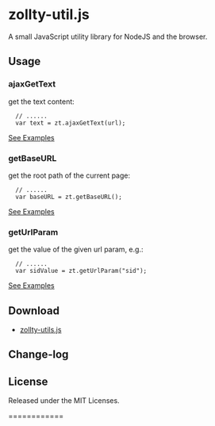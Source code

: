 # zollty-util.js

A small JavaScript utility library for NodeJS and the browser.

## Usage

### ajaxGetText

get the text content: 

	  // ......
	  var text = zt.ajaxGetText(url);


[See Examples](http://zollty-org.github.io/zollty-util.js/examples/zt-ajaxGetText-test.html)

### getBaseURL

get the root path of the current page: 

	  // ......
	  var baseURL = zt.getBaseURL();


[See Examples](http://zollty-org.github.io/zollty-util.js/examples/zt-getBaseURL-test.html)

### getUrlParam

get the value of the given url param, e.g.:  

	  // ......
	  var sidValue = zt.getUrlParam("sid");


[See Examples](http://zollty-org.github.io/zollty-util.js/examples/zt-getUrlParam-test.html)

##	Download

* [zollty-utils.js](https://raw.github.com/zollty-org/zollty-util.js/master/dist/1.0.0/zollty-utils.js) 


## Change-log


## License

Released under the MIT Licenses.

============
